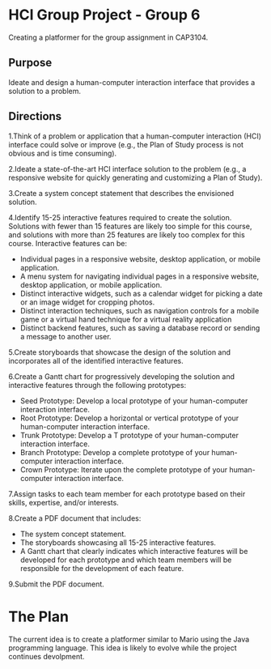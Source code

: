 # HCI Group Project - Group 6

Creating a platformer for the group assignment in CAP3104.

## Purpose

Ideate and design a human-computer interaction interface that provides a solution to a problem.

## Directions
1.Think of a problem or application that a human-computer interaction (HCI) interface could solve or improve (e.g., the Plan of Study process is not obvious and is time consuming).

2.Ideate a state-of-the-art HCI interface solution to the problem (e.g., a responsive website for quickly generating and customizing a Plan of Study). 

3.Create a system concept statement that describes the envisioned solution. 

4.Identify 15-25 interactive features required to create the solution. Solutions with fewer than 15 features are likely too simple for this course, and solutions with more than 25 features are likely too complex for this course. Interactive features can be:

- Individual pages in a responsive website, desktop application, or mobile application.
- A menu system for navigating individual pages in a responsive website, desktop application, or mobile application.
- Distinct interactive widgets, such as a calendar widget for picking a date or an image widget for cropping photos.
- Distinct interaction techniques, such as navigation controls for a mobile game or a virtual hand technique for a virtual reality application
- Distinct backend features, such as saving a database record or sending a message to another user.

5.Create storyboards that showcase the design of the solution and incorporates all of the identified interactive features.

6.Create a Gantt chart for progressively developing the solution and interactive features through the following prototypes:
  
- Seed Prototype: Develop a local prototype of your human-computer interaction interface.
- Root Prototype: Develop a horizontal or vertical prototype of your human-computer interaction interface.
- Trunk Prototype: Develop a T prototype of your human-computer interaction interface.
- Branch Prototype: Develop a complete prototype of your human-computer interaction interface.
- Crown Prototype: Iterate upon the complete prototype of your human-computer interaction interface.

7.Assign tasks to each team member for each prototype based on their skills, expertise, and/or interests.

8.Create a PDF document that includes:

- The system concept statement.
- The storyboards showcasing all 15-25 interactive features.
- A Gantt chart that clearly indicates which interactive features will be developed for each prototype and which team members will be responsible for the development of each feature.

9.Submit the PDF document.

# The Plan

The current idea is to create a platformer similar to Mario using the Java programming language. This idea is likely to evolve while the project continues devolpment. 



